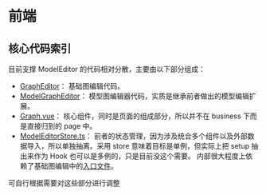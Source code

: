 # 前端

## 核心代码索引

目前支撑 ModelEditor 的代码相对分散，主要由以下部分组成：

- [GraphEditor](https://github.com/pot-mot/jimmer-code-gen-vue3/tree/multi_column_ref/src/components/business/graphEditor)：
  基础图编辑代码。
- [ModelGraphEditor](https://github.com/pot-mot/jimmer-code-gen-vue3/tree/multi_column_ref/src/components/business/modelGraphEditor)：
  模型图编辑器代码，实质是继承前者做出的模型编辑扩展。
- [Graph.vue](https://github.com/pot-mot/jimmer-code-gen-vue3/blob/multi_column_ref/src/components/pages/ModelEditor/graph/Graph.vue)：
  核心组件，同时是页面的组成部分，所以并不在 business 下而是直接归到的 page 中。
- [ModelEditorStore.ts](https://github.com/pot-mot/jimmer-code-gen-vue3/blob/multi_column_ref/src/components/pages/ModelEditor/store/ModelEditorStore.ts)：
  前者的状态管理，因为涉及统合多个组件以及外部数据导入，所以单独抽离。采用 store 意味着目标是单例，但实际上把 setup 抽出来作为 Hook 也可以是多例的，只是目前没这个需要。
  内部很大程度上依赖了基础图编辑中的[入口文件](https://github.com/pot-mot/jimmer-code-gen-vue3/blob/multi_column_ref/src/components/business/graphEditor/index.ts)。

可自行根据需要对这些部分进行调整
